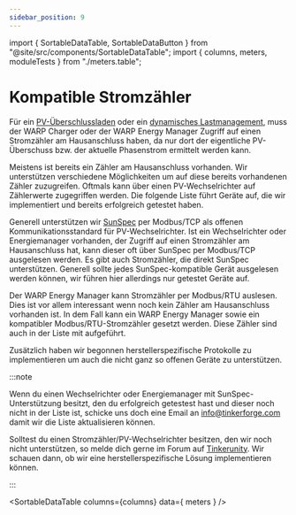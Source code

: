 ```yaml
---
sidebar_position: 9
---
```


import { SortableDataTable, SortableDataButton } from "@site/src/components/SortableDataTable";
import { columns, meters, moduleTests } from "./meters.table";

# Kompatible Stromzähler

Für ein [PV-Überschlussladen](/warp_charger/pv_excess_charging.md) oder
ein [dynamisches Lastmanagement](warp_charger/chargemanagement.md), muss
der WARP Charger oder der WARP Energy Manager Zugriff auf einen 
Stromzähler am Hausanschluss haben, da nur dort der eigentliche 
PV-Überschuss bzw. der aktuelle Phasenstrom ermittelt werden kann.

Meistens ist bereits ein Zähler am Hausanschluss vorhanden. Wir 
unterstützen verschiedene Möglichkeiten um auf diese bereits vorhandenen 
Zähler zuzugreifen. Oftmals kann über einen PV-Wechselrichter auf 
Zählerwerte zugegriffen werden. Die folgende Liste führt Geräte auf, 
die wir implementiert und bereits erfolgreich getestet haben. 

Generell unterstützen wir
[SunSpec](https://sunspec.org/sunspec-modbus-specifications/) per 
Modbus/TCP als offenen Kommunikationsstandard für PV-Wechselrichter.
Ist ein Wechselrichter oder Energiemanager vorhanden, der Zugriff auf 
einen Stromzähler am Hausanschluss hat, kann dieser oft über 
SunSpec per Modbus/TCP ausgelesen werden. 
Es gibt auch Stromzähler, die direkt SunSpec unterstützen.
Generell sollte jedes SunSpec-kompatible Gerät ausgelesen werden können,
wir führen hier allerdings nur getestet Geräte auf.

Der WARP Energy Manager kann Stromzähler per Modbus/RTU auslesen. Dies 
ist vor allem interessant wenn noch kein Zähler am Hausanschluss 
vorhanden ist. In dem Fall kann ein WARP Energy Manager sowie ein
kompatibler Modbus/RTU-Stromzähler gesetzt werden. Diese Zähler sind 
auch in der Liste mit aufgeführt.

Zusätzlich haben wir begonnen herstellerspezifische Protokolle zu 
implementieren um auch die nicht ganz so offenen Geräte zu unterstützen.

:::note

Wenn du einen Wechselrichter oder Energiemanager mit 
SunSpec-Unterstützung besitzt, den du erfolgreich getestest hast
und dieser noch nicht in der Liste ist, schicke uns doch eine Email an 
[info@tinkerforge.com](mailto://info@tinkerforge.com) damit wir die 
Liste aktualisieren können.

Solltest du einen Stromzähler/PV-Wechselrichter besitzen, den wir noch 
nicht unterstützen, so melde dich gerne im Forum auf 
[Tinkerunity](https://www.tinkerunity.org/forum/13-warp-charger/).
Wir schauen dann, ob wir eine herstellerspezifische Lösung 
implementieren können.

:::

<SortableDataTable
  columns={columns}
  data={ meters }
/>

<SortableDataButton
  text="Füge neuen Stromzähler hinzu"
  editUrl="https://github.com/Tinkerforge/warp-charger/blob/master/docs.warp-charger.com/docs/meters.table.js"
/>
